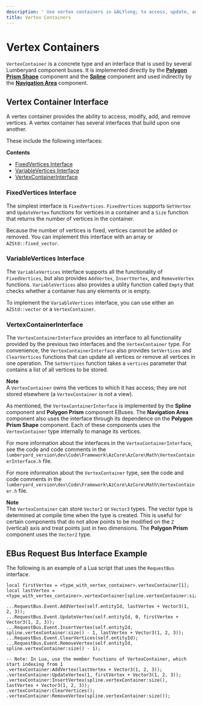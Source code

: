 ```yaml
---
description: ' Use vertex containers in &ALYlong; to access, update, and remove vertices. '
title: Vertex Containers
---
```

# Vertex Containers<a name="component-vertex-container"></a>

`VertexContainer` is a concrete type and an interface that is used by several Lumberyard component buses\. It is implemented directly by the **[Polygon Prism Shape](/docs/userguide/components/polygon-prism.md)** component and the **[Spline](/docs/userguide/components/spline.md)** component and used indirectly by the **[Navigation Area](/docs/userguide/components/nav-area.md)** component\.

## Vertex Container Interface<a name="component-vertex-container-vertex-container-interface"></a>

A vertex container provides the ability to access, modify, add, and remove vertices\. A vertex container has several interfaces that build upon one another\. 

These include the following interfaces:

**Contents**
+ [FixedVertices Interface](#component-vertex-container-the-fixedvertices-interface)
+ [VariableVertices Interface](#component-vertex-container-the-variablevertices-interface)
+ [VertexContainerInterface](#component-vertex-container-the-vertexcontainerinterface)

### FixedVertices Interface<a name="component-vertex-container-the-fixedvertices-interface"></a>

The simplest interface is `FixedVertices`\. `FixedVertices` supports `GetVertex` and `UpdateVertex` functions for vertices in a container and a `Size` function that returns the number of vertices in the container\.

Because the number of vertices is fixed, vertices cannot be added or removed\. You can implement this interface with an array or `AZStd::fixed_vector`\.

### VariableVertices Interface<a name="component-vertex-container-the-variablevertices-interface"></a>

The `VariableVertices` interface supports all the functionality of `FixedVertices`, but also provides `AddVertex`, `InsertVertex`, and `RemoveVertex` functions\. `VariableVertices` also provides a utility function called `Empty` that checks whether a container has any elements or is empty\. 

To implement the `VariableVertices` interface, you can use either an `AZStd::vector` or a `VertexContainer`\.

### VertexContainerInterface<a name="component-vertex-container-the-vertexcontainerinterface"></a>

The `VertexContainerInterface` provides an interface to all functionality provided by the previous two interfaces and the `VertexContainer` type\. For convenience, the `VertexContainerInterface` also provides `SetVertices` and `ClearVertices` functions that can update all vertices or remove all vertices in one operation\. The `SetVertices` function takes a `vertices` parameter that contains a list of all vertices to be stored\. 

**Note**  
A `VertexContainer` owns the vertices to which it has access; they are not stored elsewhere \(a `VertexContainer` is not a view\)\.

As mentioned, the `VertexContainerInterface` is implemented by the **Spline** component and **Polygon Prism** component EBuses\. The **Navigation Area** component also uses the interface through its dependence on the **Polygon Prism Shape** component\. Each of these components uses the `VertexContainer` type internally to manage its vertices\.

For more information about the interfaces in the `VertexContainerInterface`, see the code and code comments in the `lumberyard_version\dev\Code\Framework\AzCore\AzCore\Math\VertexContainerInterface.h` file\.

For more information about the `VertexContainer` type, see the code and code comments in the `lumberyard_version\dev\Code\Framework\AzCore\AzCore\Math\VertexContainer.h` file\.

**Note**  
The `VertexContainer` can store `Vector2` or `Vector3` types\. The vector type is determined at compile time when the type is created\. This is useful for certain components that do not allow points to be modified on the `Z` \(vertical\) axis and treat points just in two dimensions\. The **Polygon Prism** component uses the `Vector2` type\.

## EBus Request Bus Interface Example<a name="component-vertex-container-ebus-request-bus-interface-example"></a>

The following is an example of a Lua script that uses the `RequestBus` interface\.

```
local firstVertex = <type_with_vertex_container>.vertexContainer[1];
local lastVertex = <type_with_vertex_container>.vertexContainer[spline.vertexContainer:size()];
  
...RequestBus.Event.AddVertex(self.entityId, lastVertex + Vector3(1, 2, 3));
...RequestBus.Event.UpdateVertex(self.entityId, 0, firstVertex + Vector3(1, 2, 3));
...RequestBus.Event.InsertVertex(self.entityId, spline.vertexContainer:size() - 1, lastVertex + Vector3(1, 2, 3));
...RequestBus.Event.ClearVertices(self.entityId);
...RequestBus.Event.RemoveVertex(self.entityId, spline.vertexContainer:size() - 1);
  
-- Note: In Lua, use the member functions of VertexContainer, which start indexing from 1
.vertexContainer:AddVertex(lastVertex + Vector3(1, 2, 3));
.vertexContainer:UpdateVertex(1, firstVertex + Vector3(1, 2, 3));
.vertexContainer:InsertVertex(spline.vertexContainer:size(), lastVertex + Vector3(1, 2, 3));
.vertexContainer:ClearVertices();
.vertexContainer:RemoveVertex(spline.vertexContainer:size());
```